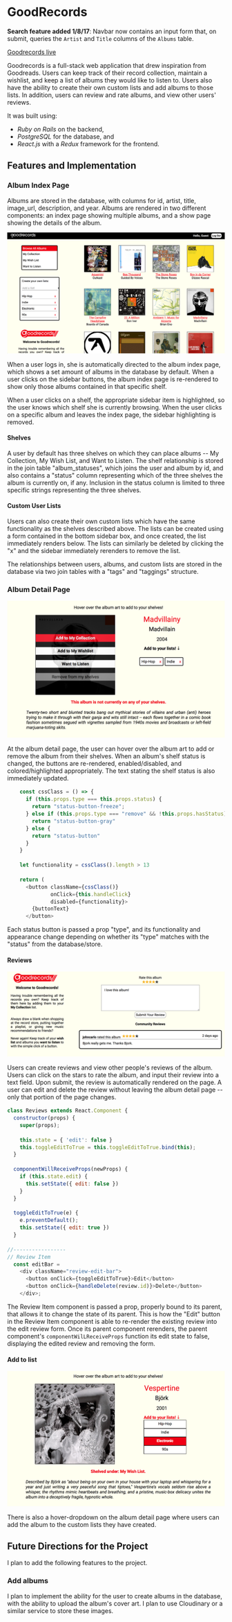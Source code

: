 # GoodRecords

**Search feature added 1/8/17**: Navbar now contains an input form that, on submit, queries the `Artist` and `Title` columns of the `Albums` table.

[Goodrecords live][heroku]

[heroku]: http://goodrecords.herokuapp.com

Goodrecords is a full-stack web application that drew inspiration from Goodreads. Users can keep track of their record collection, maintain a wishlist, and keep a list of albums they would like to listen to.  Users also have the ability to create their own custom lists and add albums to those lists. In addition, users can review and rate albums, and view other users' reviews.

It was built using:
- _Ruby on Rails_ on the backend,
- _PostgreSQL_ for the database, and
- _React.js_ with a _Redux_ framework for the frontend.  

## Features and Implementation

### Album Index Page

Albums are stored in the database, with columns for id, artist, title, image_url, description, and year.  Albums are rendered in two different components: an index page showing multiple albums, and a show page showing the details of the album.

![image of album index](docs/wireframes/album_index.png)

When a user logs in, she is automatically directed to the album index page, which shows a set amount of albums in the database by default.  When a user clicks on the sidebar buttons, the album index page is re-rendered to show only those albums contained in that specific shelf.

When a user clicks on a shelf, the appropriate sidebar item is highlighted, so the user knows which shelf she is currently browsing.  When the user clicks on a specific album and leaves the index page, the sidebar highlighting is removed.

#### Shelves
A user by default has three shelves on which they can place albums -- My Collection, My Wish List, and Want to Listen.  The shelf relationship is stored in the join table "album_statuses", which joins the user and album by id, and also contains a "status" column representing which of the three shelves the album is currently on, if any.  Inclusion in the status column is limited to three specific strings representing the three shelves.

#### Custom User Lists
Users can also create their own custom lists which have the same functionality as the shelves described above.  The lists can be created using a form contained in the bottom sidebar box, and once created, the list immediately renders below.  The lists can similarly be deleted by clicking the "x" and the sidebar immediately rerenders to remove the list.

The relationships between users, albums, and custom lists are stored in the database via two join tables with a "tags" and "taggings" structure.

### Album Detail Page

![image of album index](docs/wireframes/album_show.png)

At the album detail page, the user can hover over the album art to add or remove the album from their shelves.  When an album's shelf status is changed, the buttons are re-rendered, enabled/disabled, and colored/highlighted appropriately.  The text stating the shelf status is also immediately updated.

```javascript
    const cssClass = () => {
      if (this.props.type === this.props.status) {
        return "status-button-freeze";
      } else if (this.props.type === "remove" && !this.props.hasStatus) {
        return "status-button-gray"
      } else {
        return "status-button"
      }
    }

    let functionality = cssClass().length > 13

    return (
      <button className={cssClass()}
              onClick={this.handleClick}
              disabled={functionality}>
        {buttonText}
      </button>
```
Each status button is passed a prop "type", and its functionality and appearance change depending on whether its "type" matches with the "status" from the database/store.

#### Reviews

![image of album index](docs/wireframes/reviews.png)

Users can create reviews and view other people's reviews of the album.  Users can click on the stars to rate the album, and input their review into a text field.  Upon submit, the review is automatically rendered on the page.  A user can edit and delete the review without leaving the album detail page -- only that portion of the page changes.

```javascript
class Reviews extends React.Component {
  constructor(props) {
    super(props);

    this.state = { 'edit': false }
    this.toggleEditToTrue = this.toggleEditToTrue.bind(this);
  }

  componentWillReceiveProps(newProps) {
    if (this.state.edit) {
      this.setState({ edit: false })
    }
  }

  toggleEditToTrue(e) {
    e.preventDefault();
    this.setState({ edit: true })
  }

//-----------------
// Review Item
  const editBar =
    <div className="review-edit-bar">
      <button onClick={toggleEditToTrue}>Edit</button>
      <button onClick={handleDelete(review.id)}>Delete</button>
    </div>;
```

The Review Item component is passed a prop, properly bound to its parent, that allows it to change the state of its parent.  This is how the "Edit" button in the Review Item component is able to re-render the existing review into the edit review form.  Once its parent component rerenders, the parent component's `componentWilLReceiveProps` function its edit state to false, displaying the edited review and removing the form.

#### Add to list

![image of album index](docs/wireframes/addtolist.png)

There is also a hover-dropdown on the album detail page where users can add the album to the custom lists they have created.  

## Future Directions for the Project

I plan to add the following features to the project.

### Add albums

I plan to implement the ability for the user to create albums in the database, with the ability to upload the album's cover art. I plan to use Cloudinary or a similar service to store these images.  
